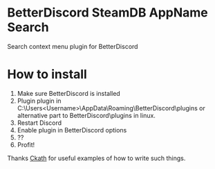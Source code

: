 # BetterDiscord SteamDB AppName Search
Search context menu plugin for BetterDiscord

# How to install
1. Make sure BetterDiscord is installed
2. Plugin plugin in C:\Users\<Username>\AppData\Roaming\BetterDiscord\plugins or alternative part to BetterDiscord\plugins in linux.
3. Restart Discord
4. Enable plugin in BetterDiscord options
5. ??
6. Profit!

Thanks [Ckath](https://github.com/Ckath) for useful examples of how to write such things.